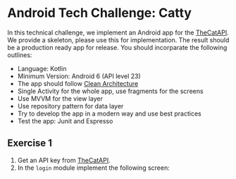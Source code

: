 # Android Tech Challenge: Catty
In this technical challenge, we implement an Android app for the [TheCatAPI](https://thecatapi.com/).
We provide a skeleton, please use this for implementation. The result should be a production ready app for release.
You should incorparate the following outlines:
* Language: Kotlin
* Minimum Version: Android 6 (API level 23)
* The app should follow [Clean Architecture](https://blog.cleancoder.com/uncle-bob/2012/08/13/the-clean-architecture.html)
* Single Activity for the whole app, use fragments for the screens
* Use MVVM for the view layer
* Use repository pattern for data layer
* Try to develop the app in a modern way and use best practices
* Test the app: Junit and Espresso

## Exercise 1
1. Get an API key from [TheCatAPI](https://thecatapi.com/signup).
2. In the `login` module implement the following screen:
